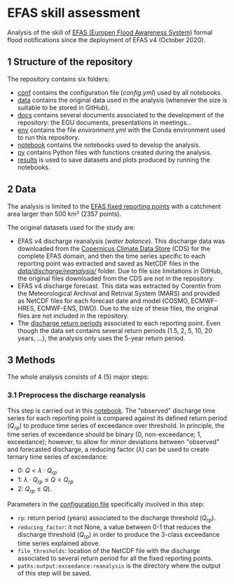 # EFAS skill assessment

Analysis of the skill of [EFAS (Europen Flood Awareness System)](https://www.efas.eu/en) formal flood notifications since the deployment of EFAS v4 (October 2020).


## 1 Structure of the repository

The repository contains six folders:

* [conf](https://github.com/casadoj/EFAS_skill/tree/cleaning/conf) contains the configuration file (_config.yml_) used by all notebooks.
* [data](https://github.com/casadoj/EFAS_skill/tree/cleaning/data) contains the original data used in the analysis (whenever the size is suitable to be stored in GitHub).
* [docs](https://github.com/casadoj/EFAS_skill/tree/cleaning/docs) contains several documents associated to the development of the repository: the EGU documents, presentations in meetings...
* [env](https://github.com/casadoj/EFAS_skill/tree/cleaning/env) contains the file _environment.yml_ with the Conda environment used to run this repository.
* [notebook](https://github.com/casadoj/EFAS_skill/tree/cleaning/notebook) contains the notebooks used to develop the analysis.
* [py](https://github.com/casadoj/EFAS_skill/tree/cleaning/py) contains Python files with functions created during the analysis.
* [results](https://github.com/casadoj/EFAS_skill/tree/cleaning/results) is used to save datasets and plots produced by running the notebooks.


## 2 Data

The analysis is limited to the [EFAS fixed reporting points](https://github.com/casadoj/EFAS_skill/blob/cleaning/data/reporting_points/Station-2022-10-27v12.csv) with a catchment area larger than 500 km² (2357 points).

The original datasets used for the study are:

* EFAS v4 discharge reanalysis (_water balance_). This discharge data was downloaded from the [Copernicus Climate Data Store](https://cds.climate.copernicus.eu/#!/home) (CDS) for the complete EFAS domain, and then the time series specific to each reporting point was extracted and saved as NetCDF files in the [_data/discharge/reanalysis/_](https://github.com/casadoj/EFAS_skill/tree/cleaning/data/discharge/reanalysis) folder. Due to file size limitations in GitHub, the original files downloaded from the CDS are not in the repository.
* EFAS v4 discharge forecast. This data was extracted by Corentin from the Meteorological Archival and Retrival System (MARS) and provided as NetCDF files for each forecast date and model (COSMO, ECMWF-HRES, ECMWF-ENS, DWD). Due to the size of these files, the original files are not included in the repository.
* The [discharge return periods](https://github.com/casadoj/EFAS_skill/blob/cleaning/data/thresholds/return_levels.nc) associated to each reporting point. Even though the data set contains several return periods (1.5, 2, 5, 10, 20 years, ...), the analysis only uses the 5-year return period.


## 3 Methods

The whole analysis consists of 4 (5) major steps:

### 3.1 Preprocess the discharge reanalysis

This step is carried out in this [notebook](notebook/2_reanalysis_preprocessing.ipynb). The "observed" discharge time series for each reporting point is compared against its defined return period ($Q_{rp}$) to produce time series of exceedance over threshold. In principle, the time series of exceedance should be binary (0, non-exceedance; 1, exceedance); however, to allow for minor deviations between "observed" and forecasted discharge, a reducing factor ($\lambda$) can be used to create ternary time series of exceedance:

* 0: $Q \lt \lambda \cdot Q_{rp}$
* 1: $\lambda \cdot Q_{rp} \le Q \lt Q_{rp}$
* 2: $Q_{rp} \le Q$).

Parameters in the [configuration file](config/config.yml) specifically involved in this step:

* `rp`: return period (years) associated to the discharge threshold ($Q_{rp}$).
* `reducing_factor`: it not None, a value between 0-1 that reduces the discharge threshold ($Q_{rp}$) in order to produce the 3-class exceedance time series explained above.
* `file_thresholds`: location of the NetCDF file with the discharge associated to several return period for all the fixed reporting points.
* `paths:output:exceedance:reanalysis` is the directory where the output of this step will be saved.






